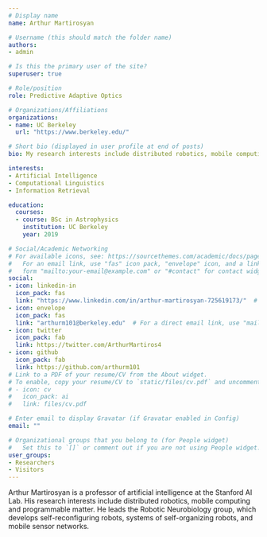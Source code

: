 ```yaml
---
# Display name
name: Arthur Martirosyan

# Username (this should match the folder name)
authors:
- admin

# Is this the primary user of the site?
superuser: true

# Role/position
role: Predictive Adaptive Optics 

# Organizations/Affiliations
organizations:
- name: UC Berkeley
  url: "https://www.berkeley.edu/"

# Short bio (displayed in user profile at end of posts)
bio: My research interests include distributed robotics, mobile computing and programmable matter.

interests:
- Artificial Intelligence
- Computational Linguistics
- Information Retrieval

education:
  courses:
  - course: BSc in Astrophysics
    institution: UC Berkeley
    year: 2019

# Social/Academic Networking
# For available icons, see: https://sourcethemes.com/academic/docs/page-builder/#icons
#   For an email link, use "fas" icon pack, "envelope" icon, and a link in the
#   form "mailto:your-email@example.com" or "#contact" for contact widget.
social:
- icon: linkedin-in
  icon_pack: fas
  link: "https://www.linkedin.com/in/arthur-martirosyan-725619173/"  # For a direct email link, use "mailto:test@example.org".
- icon: envelope
  icon_pack: fas
  link: "arthurm101@berkeley.edu"  # For a direct email link, use "mailto:test@example.org".
- icon: twitter
  icon_pack: fab
  link: https://twitter.com/ArthurMartiros4
- icon: github
  icon_pack: fab
  link: https://github.com/arthurm101
# Link to a PDF of your resume/CV from the About widget.
# To enable, copy your resume/CV to `static/files/cv.pdf` and uncomment the lines below.
# - icon: cv
#   icon_pack: ai
#   link: files/cv.pdf

# Enter email to display Gravatar (if Gravatar enabled in Config)
email: ""

# Organizational groups that you belong to (for People widget)
#   Set this to `[]` or comment out if you are not using People widget.
user_groups:
- Researchers
- Visitors
---
```


Arthur Martirosyan is a professor of artificial intelligence at the Stanford AI Lab. His research interests include distributed robotics, mobile computing and programmable matter. He leads the Robotic Neurobiology group, which develops self-reconfiguring robots, systems of self-organizing robots, and mobile sensor networks.

